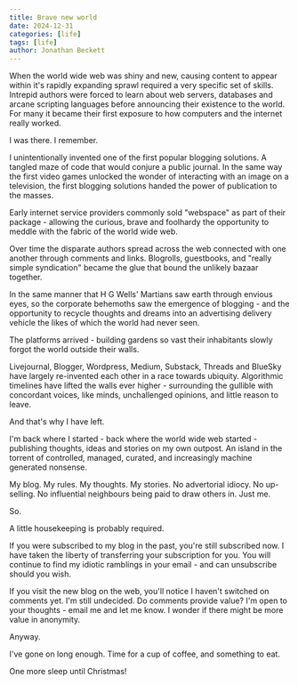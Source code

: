 ```yaml
---
title: Brave new world
date: 2024-12-31
categories: [life]
tags: [life]
author: Jonathan Beckett
---
```


When the world wide web was shiny and new, causing content to appear within it's rapidly expanding sprawl required a very specific set of skills. Intrepid authors were forced to learn about web servers, databases and arcane scripting languages before announcing their existence to the world. For many it became their first exposure to how computers and the internet really worked.

I was there. I remember.

I unintentionally invented one of the first popular blogging solutions. A tangled maze of code that would conjure a public journal. In the same way the first video games unlocked the wonder of interacting with an image on a television, the first blogging solutions handed the power of publication to the masses.

Early internet service providers commonly sold "webspace" as part of their package - allowing the curious, brave and foolhardy the opportunity to meddle with the fabric of the world wide web.

Over time the disparate authors spread across the web connected with one another through comments and links. Blogrolls, guestbooks, and "really simple syndication" became the glue that bound the unlikely bazaar together.

In the same manner that H G Wells' Martians saw earth through envious eyes, so the corporate behemoths saw the emergence of blogging - and the opportunity to recycle thoughts and dreams into an advertising delivery vehicle the likes of which the world had never seen.

The platforms arrived - building gardens so vast their inhabitants slowly forgot the world outside their walls.

Livejournal, Blogger, Wordpress, Medium, Substack, Threads and BlueSky have largely re-invented each other in a race towards ubiquity. Algorithmic timelines have lifted the walls ever higher - surrounding the gullible with concordant voices, like minds, unchallenged opinions, and little reason to leave.

And that's why I have left.

I'm back where I started - back where the world wide web started - publishing thoughts, ideas and stories on my own outpost. An island in the torrent of controlled, managed, curated, and increasingly machine generated nonsense.

My blog. My rules. My thoughts. My stories. No advertorial idiocy. No up-selling. No influential neighbours being paid to draw others in. Just me.

So.

A little housekeeping is probably required.

If you were subscribed to my blog in the past, you're still subscribed now. I have taken the liberty of transferring your subscription for you. You will continue to find my idiotic ramblings in your email - and can unsubscribe should you wish.

If you visit the new blog on the web, you'll notice I haven't switched on comments yet. I'm still undecided. Do comments provide value? I'm open to your thoughts - email me and let me know. I wonder if there might be more value in anonymity.

Anyway.

I've gone on long enough. Time for a cup of coffee, and something to eat.

One more sleep until Christmas!